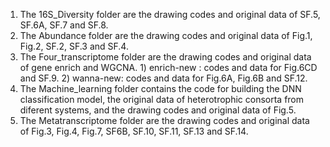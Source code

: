 1. The 16S_Diversity folder are the drawing codes and original data of SF.5, SF.6A, SF.7 and SF.8.
2. The Abundance folder are the drawing codes and original data of  Fig.1, Fig.2, SF.2, SF.3 and SF.4.
3. The Four_transcriptome  folder are the drawing codes and original data of gene enrich and WGCNA. 1) enrich-new : codes and data for Fig.6CD and SF.9. 2) wanna-new: codes and data for Fig.6A, Fig.6B and SF.12. 
4. The Machine_learning folder contains the code for building the DNN classification model, the original data of heterotrophic consorta from diferent systems, and the drawing codes and original data of Fig.5.
5. The Metatranscriptome folder are the drawing codes and original data of  Fig.3, Fig.4, Fig.7, SF6B, SF.10, SF.11, SF.13 and SF.14.
